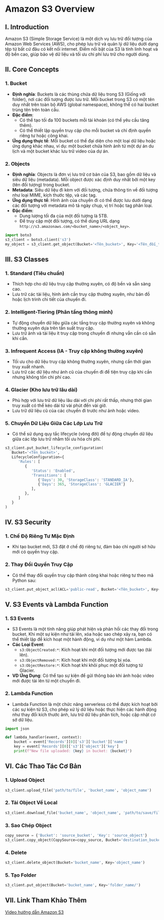 # Amazon S3 Overview

## I. Introduction
Amazon S3 (Simple Storage Service) là một dịch vụ lưu trữ đối tượng của Amazon Web Services (AWS), cho phép lưu trữ và quản lý dữ liệu dưới dạng tệp từ bất cứ đâu có kết nối internet. Điểm nổi bật của S3 là tính linh hoạt và độ bền cao, giúp bảo vệ dữ liệu và tối ưu chi phí lưu trữ cho người dùng.

## II. Core Concepts

### 1. Bucket
- **Định nghĩa**: Buckets là các thùng chứa dữ liệu trong S3 (Giống với folder), nơi các đối tượng được lưu trữ. Mỗi bucket trong S3 có một tên duy nhất trên toàn bộ AWS (global namespace), không thể có hai bucket trùng tên trên toàn cầu.
- **Đặc điểm**:
  - Có thể tạo tối đa 100 buckets mỗi tài khoản (có thể yêu cầu tăng thêm).
  - Có thể thiết lập quyền truy cập cho mỗi bucket và chỉ định quyền riêng tư hoặc công khai.
- **Ứng dụng thực tế**: Mỗi bucket có thể đại diện cho một loại dữ liệu hoặc ứng dụng khác nhau, ví dụ: một bucket chứa hình ảnh từ một dự án du lịch và một bucket khác lưu trữ video của dự án.

### 2. Objects
- **Định nghĩa**: Objects là đơn vị lưu trữ cơ bản của S3, bao gồm dữ liệu và siêu dữ liệu (metadata). Mỗi object được xác định duy nhất bởi một key (tên đối tượng) trong bucket.
- **Metadata**: Siêu dữ liệu đi kèm với đối tượng, chứa thông tin về đối tượng như loại MIME, kích thước tệp, và các tag.
- **Ứng dụng thực tế**: Hình ảnh của chuyến đi có thể được lưu dưới dạng các đối tượng với metadata mô tả ngày chụp, vị trí hoặc tag phân loại.
- **Đặc điểm**:
  - Dung lượng tối đa của một đối tượng là 5TB.
  - Để truy cập một đối tượng, có thể dùng URL dạng `http://s3.amazonaws.com/<bucket_name>/<object_key>`.

```python
import boto3
s3_client = boto3.client('s3')
my_object = s3_client.get_object(Bucket='<Tên_bucket>', Key='<Tên_đối_tượng>')
```

## III. S3 Classes

### 1. Standard (Tiêu chuẩn)
- Thích hợp cho dữ liệu truy cập thường xuyên, có độ bền và sẵn sàng cao.
- Lưu trữ các tài liệu, hình ảnh cần truy cập thường xuyên, như bản đồ hoặc lịch trình chi tiết của chuyến đi.

### 2. Intelligent-Tiering (Phân tầng thông minh)
- Tự động chuyển dữ liệu giữa các tầng truy cập thường xuyên và không thường xuyên dựa trên tần suất truy cập.
- Lưu trữ ảnh và tài liệu ít truy cập trong chuyến đi nhưng vẫn cần có sẵn khi cần.

### 3. Infrequent Access (IA - Truy cập không thường xuyên)
- Tối ưu cho dữ liệu truy cập không thường xuyên, nhưng cần thời gian truy xuất nhanh.
- Lưu trữ các dữ liệu như ảnh cũ của chuyến đi để tiện truy cập khi cần nhưng không tốn chi phí cao.

### 4. Glacier (Kho lưu trữ lâu dài)
- Phù hợp với lưu trữ dữ liệu lâu dài với chi phí rất thấp, nhưng thời gian truy xuất có thể kéo dài từ vài phút đến vài giờ.
- Lưu trữ dữ liệu cũ của các chuyến đi trước như ảnh hoặc video.

### 5. Chuyển Dữ Liệu Giữa Các Lớp Lưu Trữ
- Có thể sử dụng quy tắc lifecycle (vòng đời) để tự động chuyển dữ liệu giữa các lớp lưu trữ nhằm tối ưu hóa chi phí.

```python
s3_client.put_bucket_lifecycle_configuration(
   Bucket='<Tên_bucket>',
   LifecycleConfiguration={
      'Rules': [
         {
            'Status': 'Enabled',
            'Transitions': [
               {'Days': 30, 'StorageClass': 'STANDARD_IA'},
               {'Days': 365, 'StorageClass': 'GLACIER'}
            ],
         },
      ]
   }
)
```

## IV. S3 Security

### 1. Chế Độ Riêng Tư Mặc Định
- Khi tạo bucket mới, S3 đặt ở chế độ riêng tư, đảm bảo chỉ người sở hữu mới có quyền truy cập.

### 2. Thay Đổi Quyền Truy Cập
- Có thể thay đổi quyền truy cập thành công khai hoặc riêng tư theo mã Python sau:

```python
s3_client.put_object_acl(ACL='public-read', Bucket='<Tên_bucket>', Key='<Tên_đối_tượng>')
```

## V. S3 Events và Lambda Function

### 1. S3 Events
- S3 Events là một tính năng giúp phát hiện và phản hồi các thay đổi trong bucket. Khi một sự kiện như tải lên, xóa hoặc sao chép xảy ra, bạn có thể thiết lập để kích hoạt một hành động, ví dụ như một hàm Lambda.
- **Các Loại Event**:
  - `s3:ObjectCreated:*`: Kích hoạt khi một đối tượng mới được tạo (tải lên).
  - `s3:ObjectRemoved:*`: Kích hoạt khi một đối tượng bị xóa.
  - `s3:ObjectRestore:*`: Kích hoạt khi khôi phục một đối tượng từ Glacier.
- **VD Ứng Dụng**: Có thể tạo sự kiện để gửi thông báo khi ảnh hoặc video mới được tải lên từ một chuyến đi.

### 2. Lambda Function
- Lambda Function là một chức năng serverless có thể được kích hoạt bởi các sự kiện từ S3, cho phép xử lý dữ liệu hoặc thực hiện các hành động như thay đổi kích thước ảnh, lưu trữ dữ liệu phân tích, hoặc cập nhật cơ sở dữ liệu.

```python
import json

def lambda_handler(event, context):
    bucket = event['Records'][0]['s3']['bucket']['name']
    key = event['Records'][0]['s3']['object']['key']
    print(f"New file uploaded: {key} in bucket: {bucket}")
```

## VI. Các Thao Tác Cơ Bản

### 1. Upload Object
```python
s3_client.upload_file('path/to/file', 'bucket_name', 'object_name')
```

### 2. Tải Object Về Local
```python
s3_client.download_file('bucket_name', 'object_name', 'path/to/save/file')
```

### 3. Sao Chép Object
```python
copy_source = {'Bucket': 'source_bucket', 'Key': 'source_object'}
s3_client.copy_object(CopySource=copy_source, Bucket='destination_bucket', Key='destination_object')
```

### 4. Delete
```python
s3_client.delete_object(Bucket='bucket_name', Key='object_name')
```

### 5. Tạo Folder
```python
s3_client.put_object(Bucket='bucket_name', Key='folder_name/')
```

## VII. Link Tham Khảo Thêm
[Video hướng dẫn Amazon S3](https://www.youtube.com/watch?v=tfU0JEZjcsg&list=PL9nWRykSBSFgTXMWNvNufDZnwhHrwmWtb&index=1)
